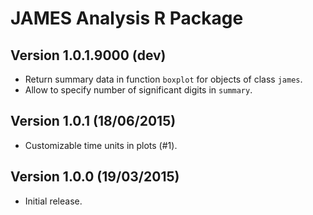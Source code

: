 JAMES Analysis R Package
========================

Version 1.0.1.9000 (dev)
------------------------

 - Return summary data in function `boxplot` for objects of class `james`.
 - Allow to specify number of significant digits in `summary`.

Version 1.0.1 (18/06/2015)
--------------------------

 - Customizable time units in plots (#1).

Version 1.0.0 (19/03/2015)
--------------------------

 - Initial release.

